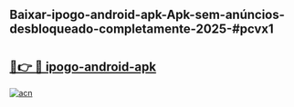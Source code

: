 ## Baixar-ipogo-android-apk-Apk-sem-anúncios-desbloqueado-completamente-2025-#pcvx1

# <h2><a href="https://ainizakaria.my?title=ipogo-android-apk&ref=20M">🔗👉 🔴 ipogo-android-apk</a></h2>

[![acn](https://github.com/user-attachments/assets/0f9c940e-d8b0-45ae-aac7-cd30a18b3e1c)](https://ainizakaria.my?title=ipogo-android-apk&ref=20M)

